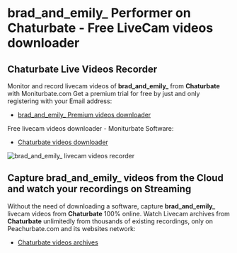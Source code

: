 # brad_and_emily_ Performer on Chaturbate - Free LiveCam videos downloader

## Chaturbate Live Videos Recorder

Monitor and record livecam videos of **brad_and_emily_** from **Chaturbate** with Moniturbate.com
Get a premium trial for free by just and only registering with your Email address:
* [brad_and_emily_ Premium videos downloader](https://moniturbate.com/request-demo-licence-key.html)

Free livecam videos downloader - Moniturbate Software:
* [Chaturbate videos downloader](https://moniturbate.com/moniturbate-download-software.html)

![brad_and_emily_ livecam videos recorder](https://peachurnet.com/templates/moniturbate-software.png)


## Capture brad_and_emily_ videos from the Cloud and watch your recordings on Streaming

Without the need of downloading a software, capture **brad_and_emily_** livecam videos from **Chaturbate** 100% online.
Watch Livecam archives from **Chaturbate** unlimitedly from thousands of existing recordings, only on Peachurbate.com and its websites network:
* [Chaturbate videos archives](https://peachurnet.com/)